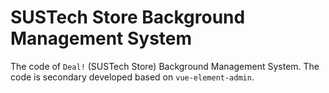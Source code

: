 # SUSTech Store Background Management System

The code of `Deal!` (SUSTech Store) Background Management System. The code is secondary developed based on `vue-element-admin`.